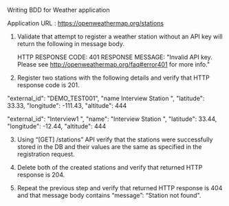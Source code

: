 
Writing BDD for Weather application 

Application URL : https://openweathermap.org/stations 

1.	Validate that attempt to register a weather station without an API key will return the following in message body. 

	HTTP RESPONSE CODE: 401
	RESPONSE MESSAGE: "Invalid API key. Please see http://openweathermap.org/faq#error401 for more info." 

2.	Register two stations with the following details and verify that HTTP response code is 201. 

 
"external_id": "DEMO_TEST001",
"name Interview Station <Random Number>", "latitude": 33.33,
"longitude": -111.43,
"altitude": 444 
 
"external_id": "Interview1 ",
"name": "Interview Station <Random Number>", "latitude": 33.44,
"longitude": -12.44,
"altitude": 444 
 
3.	Using “[GET] /stations” API verify that the stations were successfully stored in the DB and their values are the same as specified in the registration request. 

4.	Delete both of the created stations and verify that returned HTTP response is 204. 

5.	Repeat the previous step and verify that returned HTTP response is 404 and that message body contains “message”: “Station not found".
